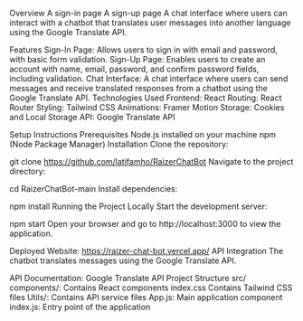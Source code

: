 
Overview
A sign-in page
A sign-up page
A chat interface where users can interact with a chatbot that translates user messages into another language using the Google Translate API.


Features
Sign-In Page: Allows users to sign in with email and password, with basic form validation.
Sign-Up Page: Enables users to create an account with name, email, password, and confirm password fields, including validation.
Chat Interface: A chat interface where users can send messages and receive translated responses from a chatbot using the Google Translate API.
Technologies Used
Frontend: React
Routing: React Router
Styling: Tailwind CSS
Animations: Framer Motion
Storage: Cookies and Local Storage
API: Google Translate API

Setup Instructions
Prerequisites
Node.js installed on your machine
npm (Node Package Manager)
Installation
Clone the repository:
 

git clone https://github.com/latifamho/RaizerChatBot
Navigate to the project directory:
 

cd RaizerChatBot-main
Install dependencies:
 

npm install
Running the Project Locally
Start the development server:
 


npm start
Open your browser and go to http://localhost:3000 to view the application.
 
Deployed Website: https://raizer-chat-bot.vercel.app/
API Integration
The chatbot translates messages using the Google Translate API.

API Documentation: Google Translate API
Project Structure
src/
components/: Contains React components 
index.css Contains Tailwind CSS files
Utils/: Contains API service files
App.js: Main application component
index.js: Entry point of the application




